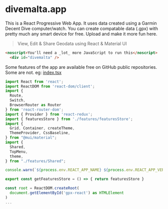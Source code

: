 # divemalta.app

This is a React Progressive Web App. It uses data created using a Garmin Decent Dive computer/watch. You can create compatable data (.gpx) with pretty much any smart device for free. Upload and make it more fun here.

> View, Edit & Share Geodata using React & Material UI

```html
<noscript>You'll need a _lot_ more JavaScript to run this</noscript>
  <div id="divemalta" />
```

Some features of the app are available free on GitHub public repositories. Some are not.
eg: [index.tsx](https://github.com/listingslab-software/gpx-react/blob/master/src/index.tsx)

```javascript
import React from 'react';
import ReactDOM from 'react-dom/client';
import { 
  Route, 
  Switch, 
  BrowserRouter as Router 
} from 'react-router-dom';
import { Provider } from 'react-redux';
import { featuresStore } from './features/featuresStore';
import { 
  Grid, Container, createTheme, 
  ThemeProvider, CssBaseline,
} from "@mui/material";
import { 
  Shared,
  TopMenu,
  theme,
} from "./features/Shared";

console.warn(`${process.env.REACT_APP_NAME} ${process.env.REACT_APP_VERSION}`);

export const getFeaturesStore = () => { return featuresStore }

const root = ReactDOM.createRoot(
  document.getElementById('gpx-react') as HTMLElement
)
...
```
